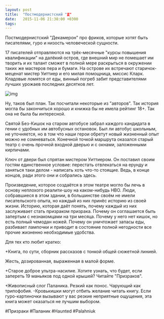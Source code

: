 ```yaml
---
layout: post
title:  "Постмодернистский "Д"
date:   2015-11-06 21:38:00 +0300
tags:   
---
```


Постмодернистский "Декамерон" про фриков, которые хотят быть писателями, гуро и низость человеческой сущности.

17 писателей отправляются на трёх-месячные "курсы повышения квалификации" на далёкий остров, где внешний мир не помешает им творить и их талант сможет в полной мере раскрыться в окружении таких же мастеров пера и бумаги. На острове их встречают старичок-меценат мистер Уиттиер и его милая помощница, миссис Кларк. Кладовые ломятся от еды, винный погреб забит представителями лучших урожаев последних десятков лет.

![img](https://pp.userapi.com/c622926/v622926991/46213/JMCciqzMP7E.jpg)

<!--excerpt-->

Ну, таков был план. Так посчитали некоторые из "авторов". Так история могла бы закончиться хорошо и книжка бы не имела рейтинг 18+. Так она не была бы интересной.

Святой Без-Кишок на старом автобусе забрал каждого кандидата в гении с удобных им автобусных остановок. Был ли автобус школьным, не уточняется, но в том что наши герои обретут новый жизненный опыт можно не сомневаться. Конечной точкой маршрута оказался старый театр с очень прочной входной дверью и с окнами, заложенными кирпичами. 

Ключ от двери был спрятан мистером Уиттиером. Он поставил своим гостям единственное условие: перестать отвлекаться на ерунду и заняться таки делом - написать хоть что-то стоящие. Ведь, в конце концов, ради этого они и собрались здесь.

Произведение, которое создаётся в этом театре могло бы лечь в основу неплохого реалити-шоу на каком-нибудь HBO. Люди, собравшиеся в этом здании, в большинстве своём не имели писательского опыта, но каждый из них принёс историю из своей жизни. Историю, которая даёт понять, почему каждый из них заслуживает стать призраком призрака. Почему он соглашается быть запертым с незнакомцами на три месяца. Почему у него нет кишок, но есть полный чемодан ножей. Почему он уничтожает запасы еды, разбивает лампочки и приводит в состояние полной негодности все прочие жизненно необходимые удобства.

Для тех кто любит кратко:

+Книга, по сути, сборник рассказов с тонкой общей сюжетной линией.

Жесть, дозированная, выраженная в малой форме.

+Старое доброе ультра-насилие. Хотите узнать, что будет, если запереть 19 маньяков под одной крышей? Читайте "Призраков".

+Живописный слог Паланика. Резкий как понос. Чарующий как трипофобия. 
-Кровькишки могут отбить желание читать книгу. Если гуро-картиночки вызывают у вас резкие неприятные ощущения, эта книга может оказаться не лучшим выбором.

#Призраки #Паланик #Haunted #Palahniuk
